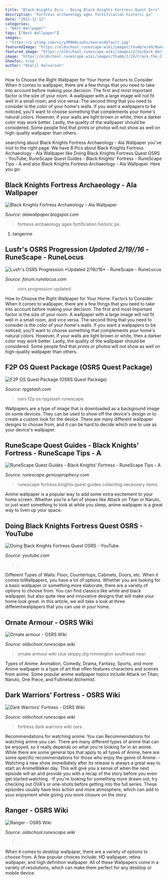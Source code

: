 ```yaml
---
title: "Black Knights Osrs - Doing Black Knights Fortress Quest Osrs"
description: "Fortress archaeology ages fortification historic px"
date: "2021-11-12"
categories:
- "Best Wallpaper"
tags: ["Best Wallpaper"]
images:
- "https://i.ytimg.com/vi/y3M9m0cauhs/maxresdefault.jpg"
featuredImage: "https://oldschool.runescape.wiki/images/thumb/e/e9/Ranger.png/300px-Ranger.png?00218"
featured_image: "https://oldschool.runescape.wiki/images/2/2a/Dark_Warriors%27_Fortress.png?38f74"
image: "https://oldschool.runescape.wiki/images/thumb/2/24/Crack_the_Clue_II_-_Week_1_map.png/300px-Crack_the_Clue_II_-_Week_1_map.png?15f5c"
ShowToc: true
author: "Khalil Halvorson"
---
```



How to Choose the Right Wallpaper for Your Home: Factors to Consider
When it comes to wallpaper, there are a few things that you need to take into account before making your decision. The first and most important factor is the size of your room. A wallpaper with a large image will not fit well in a small room, and vice versa. 
The second thing that you need to consider is the color of your home's walls. If you want a wallpapers to be noticed, you'll want to choose something that complements your home's natural colors. However, if your walls are light brown or white, then a darker color may work better. 
Lastly, the quality of the wallpaper should be considered. Some people find that prints or photos will not show as well on high-quality wallpaper than others.

	

		
searching about Black Knights Fortress Archaeology - Ala Wallpaper you've visit to the right page. We have 8 Pics about Black Knights Fortress Archaeology - Ala Wallpaper like Doing Black Knights Fortress Quest OSRS - YouTube, RuneScape Quest Guides - Black Knights&#039; Fortress - RuneScape Tips - A and also Black Knights Fortress Archaeology - Ala Wallpaper. Here you go:
		
    
## Black Knights Fortress Archaeology - Ala Wallpaper

<img loading=lazy src="https://get.pxhere.com/photo/landscape-sea-coast-rock-building-old-wall-stone-vacation-cliff-france-tower-castle-landmark-fortification-ruin-tourism-terrain-places-of-interest-fortress-ruins-monastery-historically-middle-ages-masonry-castle-wall-archaeological-site-unesco-world-heritage-site-burgruine-knight&#039;s-castle-rock-castle-fortresses-historic-site-ancient-history-maya-civilization-536325.jpg" onerror="this.onerror=null;this.src='https://tse2.mm.bing.net/th?id=OIP.hkJgVOCIhDS58JJ0CildqgHaJ4&amp;pid=15.1';" alt="Black Knights Fortress Archaeology - Ala Wallpaper">

_Source: alawallpaper.blogspot.com_

>fortress archaeology ages fortification historic px. 

	

1. tangerine 

    
## Lusfr&#039;s OSRS Progression *Updated 2/19//16* - RuneScape - RuneLocus

<img loading=lazy src="http://i.imgur.com/cgY5tIq.jpg" onerror="this.onerror=null;this.src='https://tse4.mm.bing.net/th?id=OIP.hsy60ZmgxlGAeoyqRDv9TQHaEe&amp;pid=15.1';" alt="Lusfr&#039;s OSRS Progression *Updated 2/19//16* - RuneScape - RuneLocus">

_Source: forum.runelocus.com_

>osrs progression updated. 

	

How to Choose the Right Wallpaper for Your Home: Factors to Consider
When it comes to wallpaper, there are a few things that you need to take into account before making your decision. The first and most important factor is the size of your room. A wallpaper with a large image will not fit well in a small room, and vice versa. 
The second thing that you need to consider is the color of your home's walls. If you want a wallpapers to be noticed, you'll want to choose something that complements your home's natural colors. However, if your walls are light brown or white, then a darker color may work better. 
Lastly, the quality of the wallpaper should be considered. Some people find that prints or photos will not show as well on high-quality wallpaper than others.

    
## F2P OS Quest Package (OSRS Quest Package)

<img loading=lazy src="https://www.rpgstash.com/cdn-cgi/image/width=450,height=300,quality=75,fit=contain,format=auto/https://www.rpgstash.com/runescape/37123-product_page/f2p-os-quest-package-osrs-quest-package.jpg?timestamp=1617603419" onerror="this.onerror=null;this.src='https://tse3.mm.bing.net/th?id=OIP.wuu82hvp6m9STq_EDSTwbwAAAA&amp;pid=15.1';" alt="F2P OS Quest Package (OSRS Quest Package)">

_Source: rpgstash.com_

>osrs f2p os rpgstash runescape. 

	

Wallpapers are a type of image that is downloaded as a background image on some devices. They can be used to show off the device's design or to create a custom look for the device. There are many different wallpaper designs to choose from, and it can be hard to decide which one to use as your device's wallpaper.

    
## RuneScape Quest Guides - Black Knights&#039; Fortress - RuneScape Tips - A

<img loading=lazy src="http://www.runescape.geniusprophecy.com/images/blackknightsfortress.jpg" onerror="this.onerror=null;this.src='https://tse3.mm.bing.net/th?id=OIP.9vbY2iDysUmZx_eHBepJSQHaFs&amp;pid=15.1';" alt="RuneScape Quest Guides - Black Knights&#039; Fortress - RuneScape Tips - A">

_Source: runescape.geniusprophecy.com_

>runescape fortress knights quest guides collecting necessary items. 

	

Anime wallpaper is a popular way to add some extra excitement to your home screen. Whether you’re a fan of shows like Attack on Titan or Naruto, or just want something to look at while you sleep, anime wallpaper is a great way to liven up your space.

    
## Doing Black Knights Fortress Quest OSRS - YouTube

<img loading=lazy src="https://i.ytimg.com/vi/y3M9m0cauhs/maxresdefault.jpg" onerror="this.onerror=null;this.src='https://tse3.mm.bing.net/th?id=OIP.zwWweUwbOBy1EN1LYotiIwHaEK&amp;pid=15.1';" alt="Doing Black Knights Fortress Quest OSRS - YouTube">

_Source: youtube.com_

>. 

	

Different Types of Walls: Floor, Countertops, Cabinets, Doors, etc.
When it comes toWallpapers, you have a lot of options. Whether you are looking for a basic wallpaper or something more elaborate, there are a variety of options to choose from. You can find classics like white and black wallpaper, but also quite new and innovative designs that will make your home look great. In this article, we will take a look at three differentwallpapers that you can use in your home.

    
## Ornate Armour - OSRS Wiki

<img loading=lazy src="https://oldschool.runescape.wiki/images/thumb/2/24/Crack_the_Clue_II_-_Week_1_map.png/300px-Crack_the_Clue_II_-_Week_1_map.png?15f5c" onerror="this.onerror=null;this.src='https://tse3.mm.bing.net/th?id=OIP.0CwFd0LgPiQc2QsbrgQB_QAAAA&amp;pid=15.1';" alt="Ornate armour - OSRS Wiki">

_Source: oldschool.runescape.wiki_

>ornate armour wiki clue skippy dig rimmington southeast near. 

	

Types of Anime: Animation, Comedy, Drama, Fantasy, Sports, and more
Anime wallpaper is a type of art that often features characters and scenes from anime. Some popular anime wallpaper topics include Attack on Titan, Naruto, One Piece, and Fullmetal Alchemist.

    
## Dark Warriors&#039; Fortress - OSRS Wiki

<img loading=lazy src="https://oldschool.runescape.wiki/images/2/2a/Dark_Warriors%27_Fortress.png?38f74" onerror="this.onerror=null;this.src='https://tse1.mm.bing.net/th?id=OIP.HtmbDXrLGEtGSTmkopbryQHaFC&amp;pid=15.1';" alt="Dark Warriors&#039; Fortress - OSRS Wiki">

_Source: oldschool.runescape.wiki_

>fortress dark warriors wiki osrs. 

	

Recommendations for watching anime: You can
Recommendations for watching anime you can. There are many different types of anime that can be enjoyed, so it really depends on what you're looking for in an anime. While there are some general tips that apply to all types of Anime, here are some specific recommendations for those who enjoy the genre of Anime: 
-Watching a new show immediately after its release is always a great way to start an AnimeWalker day. This will give you a sense of when the next episode will air and provide you with a recap of the story before you even get started watching. 
-If you're looking for something more drawn out, try checking out OVA's or one-shots before getting into the full series. These episodes usually have less action and more atmosphere, which can add to your enjoyment while giving you more closure on the story.

    
## Ranger - OSRS Wiki

<img loading=lazy src="https://oldschool.runescape.wiki/images/thumb/e/e9/Ranger.png/300px-Ranger.png?00218" onerror="this.onerror=null;this.src='https://tse4.mm.bing.net/th?id=OIP.HqAMbescz9qbwMPeRf5jlgAAAA&amp;pid=15.1';" alt="Ranger - OSRS Wiki">

_Source: oldschool.runescape.wiki_

>. 

	

When it comes to desktop wallpaper, there are a variety of options to choose from. A few popular choices include: HD wallpaper, retina wallpaper, and high definition wallpaper. All of these Wallpapers come in a variety of resolutions, which can make them perfect for any desktop or mobile device. 

